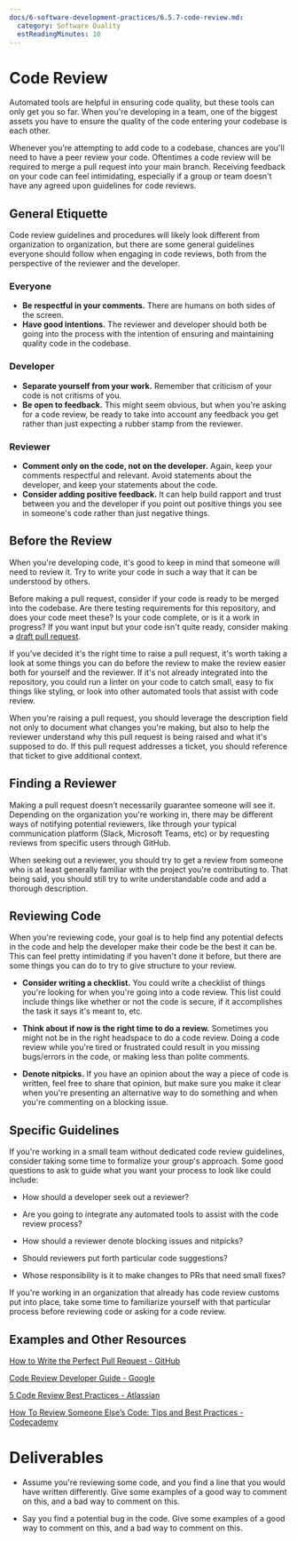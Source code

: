```yaml
---
docs/6-software-development-practices/6.5.7-code-review.md:
  category: Software Quality
  estReadingMinutes: 10
---
```


# Code Review

Automated tools are helpful in ensuring code quality, but these tools can only get you so far. When you're developing in a team, one of the biggest assets you have to ensure the quality of the code entering your codebase is each other.

Whenever you're attempting to add code to a codebase, chances are you'll need to have a peer review your code. Oftentimes a code review will be required to merge a pull request into your main branch. Receiving feedback on your code can feel intimidating, especially if a group or team doesn't have any agreed upon guidelines for code reviews.

## General Etiquette

Code review guidelines and procedures will likely look different from organization to organization, but there are some general guidelines everyone should follow when engaging in code reviews, both from the perspective of the reviewer and the developer.

### Everyone

- **Be respectful in your comments.** There are humans on both sides of the screen.
- **Have good intentions.** The reviewer and developer should both be going into the process with the intention of ensuring and maintaining quality code in the codebase.

### Developer

- **Separate yourself from your work.** Remember that criticism of your code is not critisms of you.
- **Be open to feedback.** This might seem obvious, but when you're asking for a code review, be ready to take into account any feedback you get rather than just expecting a rubber stamp from the reviewer.

### Reviewer

- **Comment only on the code, not on the developer.** Again, keep your comments respectful and relevant. Avoid statements about the developer, and keep your statements about the code.
- **Consider adding positive feedback.** It can help build rapport and trust between you and the developer if you point out positive things you see in someone's code rather than just negative things.

## Before the Review

When you're developing code, it's good to keep in mind that someone will need to review it. Try to write your code in such a way that it can be understood by others.

Before making a pull request, consider if your code is ready to be merged into the codebase. Are there testing requirements for this repository, and does your code meet these? Is your code complete, or is it a work in progress? If you want input but your code isn't quite ready, consider making a [draft pull request](https://github.blog/2019-02-14-introducing-draft-pull-requests/).

If you've decided it's the right time to raise a pull request, it's worth taking a look at some things you can do before the review to make the review easier both for yourself and the reviewer. If it's not already integrated into the repository, you could run a linter on your code to catch small, easy to fix things like styling, or look into other automated tools that assist with code review.

When you're raising a pull request, you should leverage the description field not only to document what changes you're making, but also to help the reviewer understand why this pull request is being raised and what it's supposed to do. If this pull request addresses a ticket, you should reference that ticket to give additional context.

## Finding a Reviewer

Making a pull request doesn't necessarily guarantee someone will see it. Depending on the organization you're working in, there may be different ways of notifying potential reviewers, like through your typical communication platform (Slack, Microsoft Teams, etc) or by requesting reviews from specific users through GitHub.

When seeking out a reviewer, you should try to get a review from someone who is at least generally familiar with the project you're contributing to. That being said, you should still try to write understandable code and add a thorough description.

## Reviewing Code

When you're reviewing code, your goal is to help find any potential defects in the code and help the developer make their code be the best it can be. This can feel pretty intimidating if you haven't done it before, but there are some things you can do to try to give structure to your review.

- **Consider writing a checklist.** You could write a checklist of things you're looking for when you're  going into a code review. This list could include things like whether or not the code is secure, if it accomplishes the task it says it's meant to, etc.

- **Think about if now is the right time to do a review.** Sometimes you might not be in the right headspace to do a code review. Doing a code review while you're tired or frustrated could result in you missing bugs/errors in the code, or making less than polite comments.

- **Denote nitpicks.** If you have an opinion about the way a piece of code is written, feel free to share that opinion, but make sure you make it clear when you're presenting an alternative way to do something and when you're commenting on a blocking issue.

## Specific Guidelines

If you're working in a small team without dedicated code review guidelines, consider taking some time to formalize your group's approach. Some good questions to ask to guide what you want your process to look like could include:

- How should a developer seek out a reviewer?

- Are you going to integrate any automated tools to assist with the code review process?

- How should a reviewer denote blocking issues and nitpicks?

- Should reviewers put forth particular code suggestions?

- Whose responsibility is it to make changes to PRs that need small fixes?

If you're working in an organization that already has code review customs put into place, take some time to familiarize yourself with that particular process before reviewing code or asking for a code review.

## Examples and Other Resources

[How to Write the Perfect Pull Request - GitHub](https://github.blog/2015-01-21-how-to-write-the-perfect-pull-request/)

[Code Review Developer Guide - Google](https://google.github.io/eng-practices/review/)

[5 Code Review Best Practices - Atlassian](https://www.atlassian.com/blog/add-ons/code-review-best-practices)

[How To Review Someone Else’s Code: Tips and Best Practices - Codecademy](https://www.codecademy.com/resources/blog/code-review-best-practices/)

# Deliverables

- Assume you're reviewing some code, and you find a line that you would have written differently. Give some examples of a good way to comment on this, and a bad way to comment on this.

- Say you find a potential bug in the code. Give some examples of a good way to comment on this, and a bad way to comment on this.
